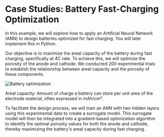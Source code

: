 # Case Studies: Battery Fast-Charging Optimization
In this example, we will explore how to apply an Artificial Neural Network (ANN) to design batteries optimized for fast charging. You will later implement this in Python.

Our objective is to maximize the areal capacity of the battery during fast charging, specifically at 4C rate. To achieve this, we will optimize the porosity of the anode and cathode. We conducted 200 experimental trials to establish the relationship between areal capacity and the porosity of these components.

![Battery optimization](/assets/BatteryCharging)

Areal capacity: Amount of charge a battery can store per unit area of the electrode material, often expressed in mAh/cm².

To facilitate the design process, we will train an ANN with two hidden layers using this experimental data to create a surrogate model. This surrogate model will then be integrated into a gradient-based optimization algorithm to identify the optimal porosity values for both the anode and cathode, thereby maximizing the battery's areal capacity during fast charging.

